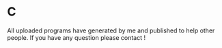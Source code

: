 # C

All uploaded programs have generated by me and published to help other people.
If you have any question please contact !
